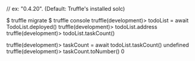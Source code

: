 // ex:  "0.4.20". (Default: Truffle's installed solc)

$ truffle migrate
$ truffle console
truffle(development)> todoList = await TodoList.deployed()
truffle(development)> todoList.address
truffle(development)> todoList.taskCount()

truffle(development)> taskCount = await todoList.taskCount()
undefined
truffle(development)> taskCount.toNumber()
0